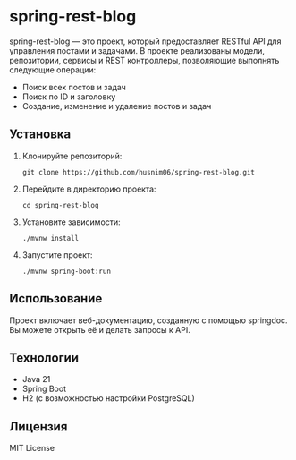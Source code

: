 # spring-rest-blog
spring-rest-blog — это проект, который предоставляет RESTful API для управления постами и задачами. В проекте реализованы модели, репозитории, сервисы и REST контроллеры, позволяющие выполнять следующие операции:
- Поиск всех постов и задач
- Поиск по ID и заголовку
- Создание, изменение и удаление постов и задач

## Установка
1. Клонируйте репозиторий:
   ```
   git clone https://github.com/husnim06/spring-rest-blog.git
   ```
2. Перейдите в директорию проекта:
   ```
   cd spring-rest-blog
   ```
3. Установите зависимости:
   ```
   ./mvnw install
   ```
4. Запустите проект:
   ```
   ./mvnw spring-boot:run
   ```

## Использование
Проект включает веб-документацию, созданную с помощью springdoc. Вы можете открыть её и делать запросы к API.

## Технологии
- Java 21
- Spring Boot
- H2 (с возможностью настройки PostgreSQL)

## Лицензия
MIT License
